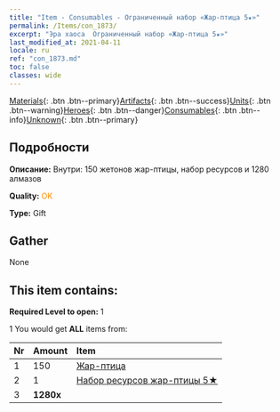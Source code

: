 ```yaml
---
title: "Item - Consumables - Ограниченный набор «Жар-птица 5★»"
permalink: /Items/con_1873/
excerpt: "Эра хаоса  Ограниченный набор «Жар-птица 5★»"
last_modified_at: 2021-04-11
locale: ru
ref: "con_1873.md"
toc: false
classes: wide
---
```

 [Materials](/ru/Items/){: .btn .btn--primary}[Artifacts](/ru/Items/Artifacts/){: .btn .btn--success}[Units](/ru/Items/Units/){: .btn .btn--warning}[Heroes](/ru/Items/Heroes/){: .btn .btn--danger}[Consumables](/ru/Items/Consumables/){: .btn .btn--info}[Unknown](/ru/Items/Unknown/){: .btn .btn--primary}

## Подробности
 **Описание:** Внутри: 150 жетонов жар-птицы, набор ресурсов и 1280 алмазов

 **Quality:** <span style="color: #FF8C00">OK</span>

 **Type:** Gift

## Gather

  None

## This item contains:

 **Required Level to open:** 1

 1 You would get **ALL** items  from:

  | Nr | Amount |     Item    |
  |:---|:-------|:------------|
  | 1 | 150 | [Жар-птица](/ru/Items/unt_268/) | 
  | 2 | 1 | [Набор ресурсов жар-птицы 5★](/ru/Items/con_1877/) | 
  | 3 |  **1280x** | <i class="fas fa-gem"/> |  | 

